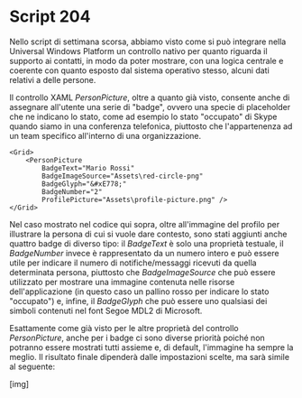 # Script 204

Nello script di settimana scorsa, abbiamo visto come si può integrare nella Universal Windows Platform un controllo nativo per quanto riguarda il supporto ai contatti, in modo da poter mostrare, con una logica centrale e coerente con quanto esposto dal sistema operativo stesso, alcuni dati relativi a delle persone.

Il controllo XAML *PersonPicture*, oltre a quanto già visto, consente anche di assegnare all'utente una serie di "badge", ovvero una specie di placeholder che ne indicano lo stato, come ad esempio lo stato "occupato" di Skype quando siamo in una conferenza telefonica, piuttosto che l'appartenenza ad un team specifico all'interno di una organizzazione.

```
<Grid>
    <PersonPicture
        BadgeText="Mario Rossi"
        BadgeImageSource="Assets\red-circle-png"
        BadgeGlyph="&#xE778;"
        BadgeNumber="2"
        ProfilePicture="Assets\profile-picture.png" />
</Grid>
```

Nel caso mostrato nel codice qui sopra, oltre all'immagine del profilo per illustrare la persona di cui si vuole dare contesto, sono stati aggiunti anche quattro badge di diverso tipo: il *BadgeText* è solo una proprietà testuale, il *BadgeNumber* invece è rappresentato da un numero intero e può essere utile per indicare il numero di notifiche/messaggi ricevuti da quella determinata persona, piuttosto che *BadgeImageSource* che può essere utilizzato per mostrare una immagine contenuta nelle risorse dell'applicazione (in questo caso un pallino rosso per indicare lo stato "occupato") e, infine, il *BadgeGlyph* che può essere uno qualsiasi dei simboli contenuti nel font Segoe MDL2 di Microsoft. 

Esattamente come già visto per le altre proprietà del controllo *PersonPicture*, anche per i badge ci sono diverse priorità poiché non potranno essere mostrati tutti assieme e, di default, l'immagine ha sempre la meglio. Il risultato finale dipenderà dalle impostazioni scelte, ma sarà simile al seguente:

[img]